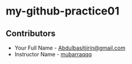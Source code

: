 # my-github-practice01

## Contributors
- Your Full Name - [Abdulbasitjirin@gmail.com](mailto:your.email@example.com)
- Instructor Name - [mubarraqqq](https://github.com/mubarraqqq)
